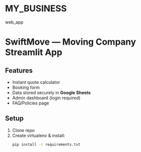 # MY_BUSINESS
web_app
# SwiftMove — Moving Company Streamlit App

## Features
- Instant quote calculator
- Booking form
- Data stored securely in **Google Sheets**
- Admin dashboard (login required)
- FAQ/Policies page

## Setup
1. Clone repo
2. Create virtualenv & install:
   ```bash
   pip install -r requirements.txt
